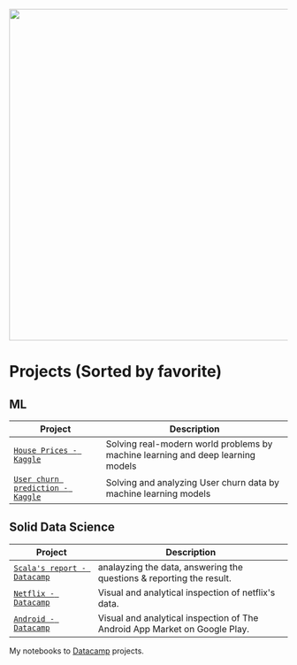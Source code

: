 <p align="center"> 
<img src="https://www.google.com/url?sa=i&url=https%3A%2F%2Fwww.edureka.co%2Fblog%2Fhow-to-become-a-machine-learning-engineer%2F&psig=AOvVaw34IdQQWB2h4QcmNCG_MTDR&ust=1677093389383000&source=images&cd=vfe&ved=0CBAQjRxqFwoTCOD1_u-pp_0CFQAAAAAdAAAAABAJ" width="600">
</p>

# Projects (Sorted by favorite)

## ML
| Project | Description |
| --- | --- |
|[`House Prices - Kaggle`](https://github.com/Strikoder/DS-ML-DL/blob/main/Projects/(Kaggle)%20House%20Prices%20-%20Advanced%20Regression%20Techniques/%23Improved_Home_prices.ipynb) |Solving real-modern world problems by machine learning and deep learning models |
|[`User churn prediction - Kaggle`](https://github.com/Strikoder/DS-ML-DL/blob/main/Projects/(DLS-Kaggle)%20%D0%9F%D1%80%D0%B5%D0%B4%D1%81%D0%BA%D0%B0%D0%B7%D0%B0%D0%BD%D0%B8%D0%B5%20%D0%BE%D1%82%D1%82%D0%BE%D0%BA%D0%B0%20%D0%BF%D0%BE%D0%BB%D1%8C%D0%B7%D0%BE%D0%B2%D0%B0%D1%82%D0%B5%D0%BB%D0%B5%D0%B9/baseline.ipynb) |Solving and analyzing User churn data by machine learning models |

## Solid Data Science
| Project | Description |
| --- | --- |
| [`Scala's report - Datacamp`](https://github.com/Strikoder/Data-Science/blob/main/Projects/Scala%20github%20reports%20-%20Datacamp/notebook.ipynb) |analayzing the data, answering the questions & reporting the result. |
| [`Netflix - Datacamp`](https://github.com/Strikoder/Data-Science/blob/main/Projects/Netflix%20-%20Datacamp/notebook.ipynb) |Visual and analytical inspection of netflix's data. |
| [`Android - Datacamp`](https://github.com/Strikoder/DS-ML-DL/blob/main/Projects/(DCamp)The%20Android%20App%20Market%20on%20Google%20Play/notebook.ipynb) |Visual and analytical inspection of The Android App Market on Google Play. |

My notebooks to [Datacamp](https://www.datacamp.com/profile/strikoder) projects.
